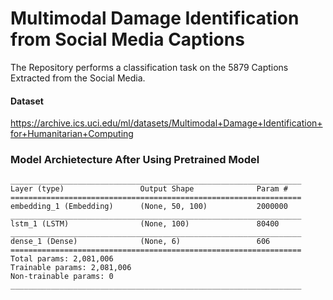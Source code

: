 # Multimodal Damage Identification from Social Media Captions
The Repository performs a classification task on the 5879 Captions Extracted from the Social Media.

#### Dataset
https://archive.ics.uci.edu/ml/datasets/Multimodal+Damage+Identification+for+Humanitarian+Computing

### Model Archietecture After Using Pretrained Model
```
_________________________________________________________________
Layer (type)                 Output Shape              Param #   
=================================================================
embedding_1 (Embedding)      (None, 50, 100)           2000000   
_________________________________________________________________
lstm_1 (LSTM)                (None, 100)               80400     
_________________________________________________________________
dense_1 (Dense)              (None, 6)                 606       
=================================================================
Total params: 2,081,006
Trainable params: 2,081,006
Non-trainable params: 0
_________________________________________________________________
```